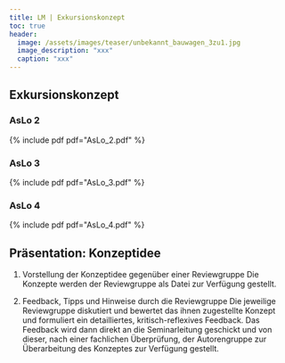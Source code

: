 ```yaml
---
title: LM | Exkursionskonzept
toc: true
header:
  image: /assets/images/teaser/unbekannt_bauwagen_3zu1.jpg
  image_description: "xxx"
  caption: "xxx"
---
```



## Exkursionskonzept


### AsLo 2
{% include pdf pdf="AsLo_2.pdf" %}
<br>

### AsLo 3
{% include pdf pdf="AsLo_3.pdf" %}
<br>

### AsLo 4
{% include pdf pdf="AsLo_4.pdf" %}


## Präsentation: Konzeptidee

1. Vorstellung der Konzeptidee gegenüber einer Reviewgruppe
Die Konzepte werden der Reviewgruppe als Datei zur Verfügung gestellt.


2. Feedback, Tipps und Hinweise durch die Reviewgruppe
Die jeweilige Reviewgruppe diskutiert und bewertet das ihnen zugestellte Konzept und formuliert ein detailliertes, kritisch-reflexives Feedback. 
Das Feedback wird dann direkt an die Seminarleitung geschickt und von dieser, nach einer fachlichen Überprüfung, der Autorengruppe zur Überarbeitung des Konzeptes zur Verfügung gestellt.


